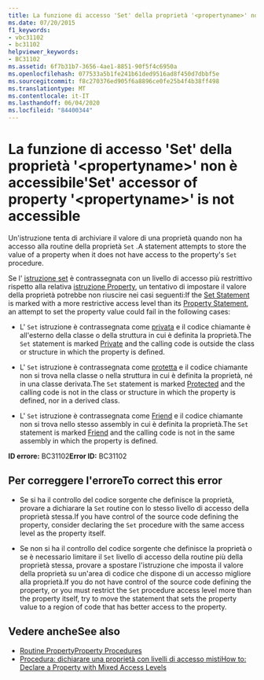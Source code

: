 ```yaml
---
title: La funzione di accesso 'Set' della proprietà '<propertyname>' non è accessibile
ms.date: 07/20/2015
f1_keywords:
- vbc31102
- bc31102
helpviewer_keywords:
- BC31102
ms.assetid: 6f7b31b7-3656-4ae1-8851-90f5f4c6950a
ms.openlocfilehash: 077533a5b1fe241b61ded9516ad8f450d7dbbf5e
ms.sourcegitcommit: f8c270376ed905f6a8896ce0fe25b4f4b38ff498
ms.translationtype: MT
ms.contentlocale: it-IT
ms.lasthandoff: 06/04/2020
ms.locfileid: "84400344"
---
```

# <a name="set-accessor-of-property-propertyname-is-not-accessible"></a><span data-ttu-id="5f910-102">La funzione di accesso 'Set' della proprietà '\<propertyname>' non è accessibile</span><span class="sxs-lookup"><span data-stu-id="5f910-102">'Set' accessor of property '\<propertyname>' is not accessible</span></span>
<span data-ttu-id="5f910-103">Un'istruzione tenta di archiviare il valore di una proprietà quando non ha accesso alla routine della proprietà `Set` .</span><span class="sxs-lookup"><span data-stu-id="5f910-103">A statement attempts to store the value of a property when it does not have access to the property's `Set` procedure.</span></span>  
  
 <span data-ttu-id="5f910-104">Se l' [istruzione set](../statements/set-statement.md) è contrassegnata con un livello di accesso più restrittivo rispetto alla relativa [istruzione Property](../statements/property-statement.md), un tentativo di impostare il valore della proprietà potrebbe non riuscire nei casi seguenti:</span><span class="sxs-lookup"><span data-stu-id="5f910-104">If the [Set Statement](../statements/set-statement.md) is marked with a more restrictive access level than its [Property Statement](../statements/property-statement.md), an attempt to set the property value could fail in the following cases:</span></span>  
  
- <span data-ttu-id="5f910-105">L' `Set` istruzione è contrassegnata come [privata](../modifiers/private.md) e il codice chiamante è all'esterno della classe o della struttura in cui è definita la proprietà.</span><span class="sxs-lookup"><span data-stu-id="5f910-105">The `Set` statement is marked [Private](../modifiers/private.md) and the calling code is outside the class or structure in which the property is defined.</span></span>  
  
- <span data-ttu-id="5f910-106">L' `Set` istruzione è contrassegnata come [protetta](../modifiers/protected.md) e il codice chiamante non si trova nella classe o nella struttura in cui è definita la proprietà, né in una classe derivata.</span><span class="sxs-lookup"><span data-stu-id="5f910-106">The `Set` statement is marked [Protected](../modifiers/protected.md) and the calling code is not in the class or structure in which the property is defined, nor in a derived class.</span></span>  
  
- <span data-ttu-id="5f910-107">L' `Set` istruzione è contrassegnata come [Friend](../modifiers/friend.md) e il codice chiamante non si trova nello stesso assembly in cui è definita la proprietà.</span><span class="sxs-lookup"><span data-stu-id="5f910-107">The `Set` statement is marked [Friend](../modifiers/friend.md) and the calling code is not in the same assembly in which the property is defined.</span></span>  
  
 <span data-ttu-id="5f910-108">**ID errore:** BC31102</span><span class="sxs-lookup"><span data-stu-id="5f910-108">**Error ID:** BC31102</span></span>  
  
## <a name="to-correct-this-error"></a><span data-ttu-id="5f910-109">Per correggere l'errore</span><span class="sxs-lookup"><span data-stu-id="5f910-109">To correct this error</span></span>  
  
- <span data-ttu-id="5f910-110">Se si ha il controllo del codice sorgente che definisce la proprietà, provare a dichiarare la `Set` routine con lo stesso livello di accesso della proprietà stessa.</span><span class="sxs-lookup"><span data-stu-id="5f910-110">If you have control of the source code defining the property, consider declaring the `Set` procedure with the same access level as the property itself.</span></span>  
  
- <span data-ttu-id="5f910-111">Se non si ha il controllo del codice sorgente che definisce la proprietà o se è necessario limitare il `Set` livello di accesso della routine più della proprietà stessa, provare a spostare l'istruzione che imposta il valore della proprietà su un'area di codice che dispone di un accesso migliore alla proprietà.</span><span class="sxs-lookup"><span data-stu-id="5f910-111">If you do not have control of the source code defining the property, or you must restrict the `Set` procedure access level more than the property itself, try to move the statement that sets the property value to a region of code that has better access to the property.</span></span>  
  
## <a name="see-also"></a><span data-ttu-id="5f910-112">Vedere anche</span><span class="sxs-lookup"><span data-stu-id="5f910-112">See also</span></span>

- [<span data-ttu-id="5f910-113">Routine Property</span><span class="sxs-lookup"><span data-stu-id="5f910-113">Property Procedures</span></span>](../../programming-guide/language-features/procedures/property-procedures.md)
- [<span data-ttu-id="5f910-114">Procedura: dichiarare una proprietà con livelli di accesso misti</span><span class="sxs-lookup"><span data-stu-id="5f910-114">How to: Declare a Property with Mixed Access Levels</span></span>](../../programming-guide/language-features/procedures/how-to-declare-a-property-with-mixed-access-levels.md)
